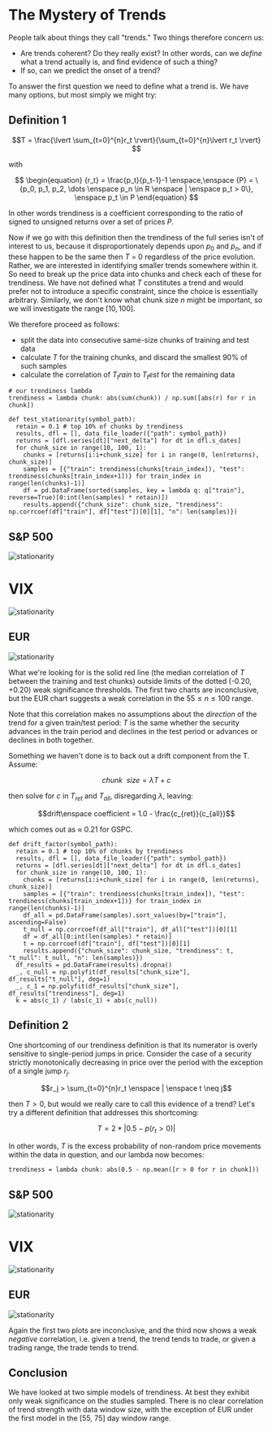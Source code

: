 
# The Mystery of Trends
People talk about things they call "trends." Two things therefore concern us:
- Are trends coherent? Do they really exist? In other words, can we *define* what a trend actually is, and find evidence of such a thing?
- If so, can we predict the onset of a trend?

To answer the first question we need to define what a trend is. We have many options, but most simply we might try:

## Definition 1
$$T = \frac{\lvert \sum_{t=0}^{n}r_t \rvert}{\sum_{t=0}^{n}\lvert r_t \rvert} $$

with

$$
\begin{equation}
{r_t} = \frac{p_t}{p_t-1}-1
\enspace,\enspace {P} = \{p_0, p_1, p_2, \dots \enspace p_n \in R \enspace | \enspace p_t > 0\}, \enspace p_t \in P
\end{equation}
$$

In other words trendiness is a coefficient corresponding to the ratio of signed to unsigned returns over a set of prices $P$. 

Now if we go with this definition then the trendiness of the full series isn't of interest to us, because it disproportionately depends upon $p_0$ and $p_n$, and if these happen to be the same then $T$ = 0 regardless of the price evolution. Rather, we are interested in identifying smaller trends somewhere within it. So need to break up the price data into chunks and check each of these for trendiness. We have not defined what $T$ constitutes a trend and would prefer not to introduce a specific constraint, since the choice is essentially arbitrary. Similarly, we don't know what chunk size $n$ might be important, so we will investigate the range $[10, 100]$.

We therefore proceed as follows:
- split the data into consecutive same-size chunks of training and test data
- calculate $T$ for the training chunks, and discard the smallest 90% of such samples
- calculate the correlation of $T_train$ to $T_test$ for the remaining data

```
# our trendiness lambda
trendiness = lambda chunk: abs(sum(chunk)) / np.sum([abs(r) for r in chunk])

def test_stationarity(symbol_path):
  retain = 0.1 # top 10% of chunks by trendiness
  results, dfl = [], data_file_loader({"path": symbol_path})
  returns = [dfl.series[dt]["next_delta"] for dt in dfl.s_dates]
  for chunk_size in range(10, 100, 1):
    chunks = [returns[i:i+chunk_size] for i in range(0, len(returns), chunk_size)]
    samples = [{"train": trendiness(chunks[train_index]), "test": trendiness(chunks[train_index+1])} for train_index in range(len(chunks)-1)]
    df = pd.DataFrame(sorted(samples, key = lambda q: q["train"], reverse=True)[0:int(len(samples) * retain)])
    results.append({"chunk_size": chunk_size, "trendiness": np.corrcoef(df["train"], df["test"])[0][1], "n": len(samples)})
```
## S&P 500
![stationarity](figs/trend_stationarity_gspc_t1.png)

# VIX
![stationarity](figs/trend_stationarity_vix_t1.png)

## EUR
![stationarity](figs/trend_stationarity_eur_t1.png)

What we're looking for is the solid red line (the median correlation of $T$ between the training and test chunks) outside limits of the dotted (-0.20, +0.20) weak significance thresholds. The first two charts are inconclusive, but the EUR chart suggests a weak correlation in the $55 \leq n \leq 100$ range.

Note that this correlation makes no assumptions about the *direction* of the trend for a given train/test period: $T$ is the same whether the security advances in the train period and declines in the test period or advances or declines in both together. 

Something we haven't done is to back out a drift component from the T. Assume:

  $$chunk\enspace size = \lambda T + c $$

then solve for $c$ in $T_{ret}$ and $T_{all}$, disregarding $\lambda$, leaving:
  
  $$drift\enspace coefficient = 1.0 - \frac{c_{ret}}{c_{all}}$$

which comes out as $\approx$ 0.21 for GSPC.

```
def drift_factor(symbol_path):
  retain = 0.1 # top 10% of chunks by trendiness
  results, dfl = [], data_file_loader({"path": symbol_path})
  returns = [dfl.series[dt]["next_delta"] for dt in dfl.s_dates]
  for chunk_size in range(10, 100, 1):
    chunks = [returns[i:i+chunk_size] for i in range(0, len(returns), chunk_size)]
    samples = [{"train": trendiness(chunks[train_index]), "test": trendiness(chunks[train_index+1])} for train_index in range(len(chunks)-1)]
    df_all = pd.DataFrame(samples).sort_values(by=["train"], ascending=False)
    t_null = np.corrcoef(df_all["train"], df_all["test"])[0][1]
    df = df_all[0:int(len(samples) * retain)]
    t = np.corrcoef(df["train"], df["test"])[0][1]
    results.append({"chunk_size": chunk_size, "trendiness": t, "t_null": t_null, "n": len(samples)})
  df_results = pd.DataFrame(results).dropna()
  _, c_null = np.polyfit(df_results["chunk_size"], df_results["t_null"], deg=1)
  _, c_1 = np.polyfit(df_results["chunk_size"], df_results["trendiness"], deg=1)
  k = abs(c_1) / (abs(c_1) + abs(c_null))
```

## Definition 2
One shortcoming of our trendiness definition is that its numerator is overly sensitive to single-period jumps in price. Consider the case of a security strictly monotonically decreasing in price over the period with the exception of a single jump $r_j$.

$$r_j > \sum_{t=0}^{n}r_t \enspace | \enspace t \neq j$$

then $T > 0$, but would we really care to call this evidence of a trend? Let's try a different definition that addresses this shortcoming:

$$T = 2 * \lvert 0.5 - p(r_t > 0) \rvert $$

In other words, $T$ is the excess probability of non-random price movements within the data in question, and our lambda now becomes:

```
trendiness = lambda chunk: abs(0.5 - np.mean([r > 0 for r in chunk]))
```

## S&P 500
![stationarity](figs/trend_stationarity_gspc_t2.png)

# VIX
![stationarity](figs/trend_stationarity_vix_t2.png)

## EUR
![stationarity](figs/trend_stationarity_eur_t2.png)

Again the first two plots are inconclusive, and the third now shows a weak *negative* correlation, i.e. given a trend, the trend tends to trade, or given a trading range, the trade tends to trend.

## Conclusion
We have looked at two simple models of trendiness. At best they exhibit only weak significance on the studies sampled. There is no clear correlation of trend strength with data window size, with the exception of EUR under the first model in the [55, 75] day window range.
